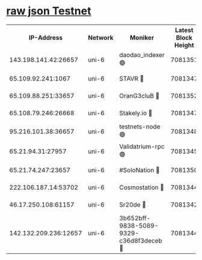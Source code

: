 [raw json Testnet](https://rpc-check.junot.stavr.tech/junot/rpc-junot-result.json)
=


<table><tr><th>IP-Address</th><th>Network</th><th>Moniker</th><th>Latest Block Height</th><th>Earliest Block Height</th><th>Catching Up</th><th>Tx Index</th><th>Voting Power</th><th>Scan Time</th></tr><tr><td>143.198.141.42:26657</td><td>uni-6</td><td>daodao_indexer 🟢</td><td>7081351</td><td>1</td><td>False</td><td>off</td><td>0</td><td>2024-01-15T22:46:36.261938710UTC</td></tr><tr><td>65.109.92.241:1067</td><td>uni-6</td><td>STAVR 🔴</td><td>7081347</td><td>1138541</td><td>False</td><td>on</td><td>6042</td><td>2024-01-15T22:46:25.979580029UTC</td></tr><tr><td>65.109.88.251:33657</td><td>uni-6</td><td>OranG3cluB 🔴</td><td>7081352</td><td>1138541</td><td>False</td><td>on</td><td>11</td><td>2024-01-15T22:46:40.720791290UTC</td></tr><tr><td>65.108.79.246:26668</td><td>uni-6</td><td>Stakely.io 🔴</td><td>7081347</td><td>1570872</td><td>False</td><td>on</td><td>1358933</td><td>2024-01-15T22:46:26.372590974UTC</td></tr><tr><td>95.216.101.38:36657</td><td>uni-6</td><td>testnets-node 🟢</td><td>7081348</td><td>1615130</td><td>False</td><td>on</td><td>0</td><td>2024-01-15T22:46:28.819993288UTC</td></tr><tr><td>65.21.94.31:27957</td><td>uni-6</td><td>Validatrium-rpc 🟢</td><td>7081345</td><td>2943363</td><td>False</td><td>on</td><td>0</td><td>2024-01-15T22:46:21.488458744UTC</td></tr><tr><td>65.21.74.247:23657</td><td>uni-6</td><td>#SoloNation 🔴</td><td>7081350</td><td>5208001</td><td>False</td><td>on</td><td>112</td><td>2024-01-15T22:46:35.310901467UTC</td></tr><tr><td>222.106.187.14:53702</td><td>uni-6</td><td>Cosmostation 🔴</td><td>7081344</td><td>5344501</td><td>False</td><td>on</td><td>110003</td><td>2024-01-15T22:46:19.119281149UTC</td></tr><tr><td>46.17.250.108:61157</td><td>uni-6</td><td>Sr20de 🔴</td><td>7081342</td><td>6419777</td><td>False</td><td>on</td><td>37</td><td>2024-01-15T22:46:13.332706564UTC</td></tr><tr><td>142.132.209.236:12657</td><td>uni-6</td><td>3b652bff-9838-5089-9329-c36d8f3deceb 🔴</td><td>7081344</td><td>7071280</td><td>False</td><td>on</td><td>157563</td><td>2024-01-15T22:46:17.690190633UTC</td></tr></table>